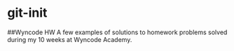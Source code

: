 # git-init
##Wyncode HW 
A few examples of solutions to homework problems solved during my 10 weeks at Wyncode Academy.
